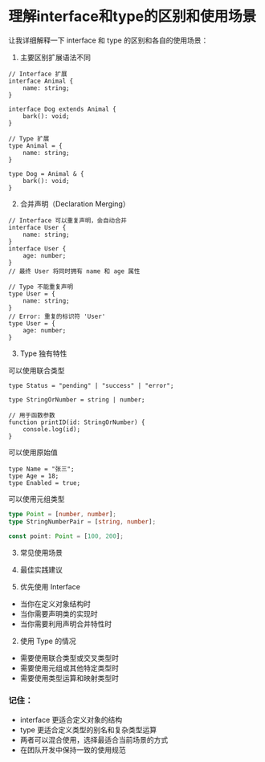 # 理解interface和type的区别和使用场景

让我详细解释一下 interface 和 type 的区别和各自的使用场景：

1. 主要区别扩展语法不同

```
// Interface 扩展
interface Animal {
    name: string;
}

interface Dog extends Animal {
    bark(): void;
}

// Type 扩展
type Animal = {
    name: string;
}

type Dog = Animal & {
    bark(): void;
}

```

2. 合并声明（Declaration Merging）

```
// Interface 可以重复声明，会自动合并
interface User {
    name: string;
}
interface User {
    age: number;
}
// 最终 User 将同时拥有 name 和 age 属性

// Type 不能重复声明
type User = {
    name: string;
}
// Error: 重复的标识符 'User'
type User = {
    age: number;
}
```

3. Type 独有特性

可以使用联合类型

```
type Status = "pending" | "success" | "error";

type StringOrNumber = string | number;

// 用于函数参数
function printID(id: StringOrNumber) {
    console.log(id);
}
```

可以使用原始值

```
type Name = "张三";
type Age = 18;
type Enabled = true;
```

可以使用元组类型

```typescript
type Point = [number, number];
type StringNumberPair = [string, number];

const point: Point = [100, 200];
```

3. 常见使用场景

4. 最佳实践建议

5. 优先使用 Interface

- 当你在定义对象结构时
- 当你需要声明类的实现时
- 当你需要利用声明合并特性时

2. 使用 Type 的情况

- 需要使用联合类型或交叉类型时
- 需要使用元组或其他特定类型时
- 需要使用类型运算和映射类型时

### 记住：

- interface 更适合定义对象的结构
- type 更适合定义类型的别名和复杂类型运算
- 两者可以混合使用，选择最适合当前场景的方式
- 在团队开发中保持一致的使用规范
